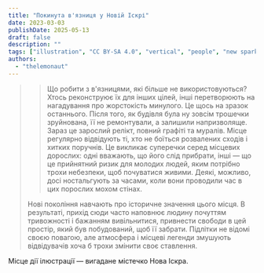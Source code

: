 ```yaml
---
title: "Покинута в'язниця у Новій Іскрі"
date: 2023-03-03
publishDate: 2025-05-13
draft: false
description: ""
tags: ["illustration", "CC BY-SA 4.0", "vertical", "people", "new spark"]
authors:
  - "thelemonaut"
---
```


> > Що робити з в'язницями, які більше не використовуються? Хтось реконструює їх для інших цілей, інші перетворюють на нагадування про жорстокість минулого. Це щось на зразок останнього. Після того, як будівля була ну зовсім трошечки зруйнована, її не ремонтували, а залишили напризволяще. Зараз це зарослий релікт, повний графіті та муралів. Місце регулярно відвідують ті, хто не боїться розвалених сходів і хитких поручнів. Це викликає суперечки серед місцевих дорослих: одні вважають, що його слід прибрати, інші — що це прийнятний ризик для молодих людей, яким потрібно трохи небезпеки, щоб почуватися живими. Деякі, можливо, досі ностальгують за часами, коли вони проводили час в цих порослих мохом стінах.
>
> Нові покоління навчають про історичне значення цього місця. В результаті, прихід сюди часто наповнює людину почуттям тривожності і бажанням вивільнитися, привнести свободи в цей простір, який був побудований, щоб її забрати. Підлітки не відомі своєю повагою, але атмосфера і місцеві легенди змушують відвідувачів хоча б трохи змінити своє ставлення.

Місце дії ілюстрації — вигадане містечко Нова Іскра.